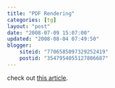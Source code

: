 ```yaml
---
title: "PDF Rendering"
categories: [tg]
layout: "post"
date: "2008-07-09 15:07:00"
updated: "2008-08-04 07:49:50"
blogger:
    siteid: "7706585097329252419"
    postid: "3547954055127806687"
---
```


check out <a href="http://www.javaworld.com/javaworld/jw-06-2008/jw-06-opensourcejava-pdf-renderer.html">this article</a>.
